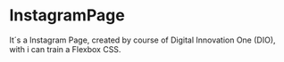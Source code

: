 # InstagramPage

It´s a Instagram Page, created by course of Digital Innovation One (DIO), with i can train a Flexbox CSS.

